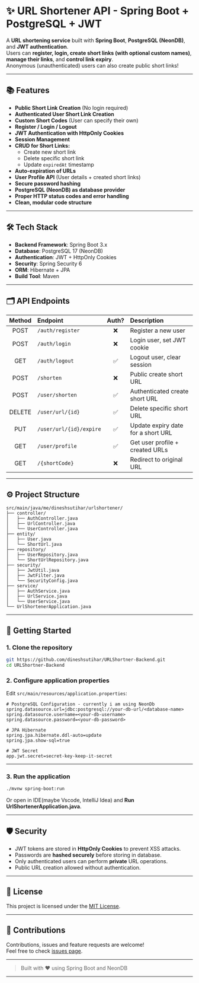 # ✨ URL Shortener API - Spring Boot + PostgreSQL + JWT

A **URL shortening service** built with **Spring Boot**, **PostgreSQL (NeonDB)**, and **JWT authentication**.  
Users can **register, login, create short links (with optional custom names)**, **manage their links**, and **control link expiry**.  
Anonymous (unauthenticated) users can also create public short links!

---

## 📚 Features

- **Public Short Link Creation** (No login required)
- **Authenticated User Short Link Creation**
- **Custom Short Codes** (User can specify their own)
- **Register / Login / Logout**
- **JWT Authentication with HttpOnly Cookies**
- **Session Management**
- **CRUD for Short Links:**
  - Create new short link
  - Delete specific short link
  - Update `expiredAt` timestamp
- **Auto-expiration of URLs**
- **User Profile API** (User details + created short links)
- **Secure password hashing**
- **PostgreSQL (NeonDB) as database provider**
- **Proper HTTP status codes and error handling**
- **Clean, modular code structure**

---

## 🛠️ Tech Stack

- **Backend Framework**: Spring Boot 3.x
- **Database**: PostgreSQL 17 (NeonDB)
- **Authentication**: JWT + HttpOnly Cookies
- **Security**: Spring Security 6
- **ORM**: Hibernate + JPA
- **Build Tool**: Maven

---

## 🗂️ API Endpoints

| Method | Endpoint                     | Auth? | Description |
|:------:|:-----------------------------|:-----:|:------------|
| POST   | `/auth/register`              | ❌ | Register a new user |
| POST   | `/auth/login`                 | ❌ | Login user, set JWT cookie |
| GET    | `/auth/logout`                | ✅ | Logout user, clear session |
| POST   | `/shorten`                    | ❌ | Public create short URL |
| POST   | `/user/shorten`                | ✅ | Authenticated create short URL |
| DELETE | `/user/url/{id}`               | ✅ | Delete specific short URL |
| PUT    | `/user/url/{id}/expire`        | ✅ | Update expiry date for a short URL |
| GET    | `/user/profile`                | ✅ | Get user profile + created URLs |
| GET    | `/{shortCode}`                 | ❌ | Redirect to original URL |

---

## ⚙️ Project Structure

```
src/main/java/me/dineshsutihar/urlshortener/
├── controller/
│   ├── AuthController.java
│   ├── UrlController.java
│   └── UserController.java
├── entity/
│   ├── User.java
│   └── ShortUrl.java
├── repository/
│   ├── UserRepository.java
│   └── ShortUrlRepository.java
├── security/
│   ├── JwtUtil.java
│   ├── JwtFilter.java
│   └── SecurityConfig.java
├── service/
│   ├── AuthService.java
│   ├── UrlService.java
│   └── UserService.java
└── UrlShortenerApplication.java
```

---

## 🚀 Getting Started

### 1. Clone the repository

```bash
git https://github.com/dineshsutihar/URLShortner-Backend.git
cd URLShortner-Backend
```

### 2. Configure application properties

Edit `src/main/resources/application.properties`:

```properties
# PostgreSQL Configuration - currently i am using NeonDb
spring.datasource.url=jdbc:postgresql://your-db-url/<database-name>
spring.datasource.username=<your-db-username>
spring.datasource.password=<your-db-password>

# JPA Hibernate
spring.jpa.hibernate.ddl-auto=update
spring.jpa.show-sql=true

# JWT Secret
app.jwt.secret=secret-key-keep-it-secret
```

---

### 3. Run the application

```bash
./mvnw spring-boot:run
```
Or open in IDE(maybe Vscode, IntelliJ Idea) and **Run UrlShortenerApplication.java**.

---

## 🛡️ Security

- JWT tokens are stored in **HttpOnly Cookies** to prevent XSS attacks.
- Passwords are **hashed securely** before storing in database.
- Only authenticated users can perform **private** URL operations.
- Public URL creation allowed without authentication.

---

## 📜 License

This project is licensed under the [MIT License](LICENSE).

---

## 🤝 Contributions

Contributions, issues and feature requests are welcome!  
Feel free to check [issues page](https://github.com/dineshsutihar/URLShortner-Backend/issues).

---

> Built with ❤️ using Spring Boot and NeonDB
---